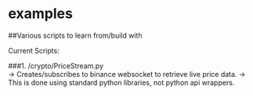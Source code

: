# examples
##Various scripts to learn from/build with

Current Scripts:

###1. /crypto/PriceStream.py    
    -> Creates/subscribes to binance websocket to retrieve live price data. 
    -> This is done using standard python libraries, not python api wrappers.
